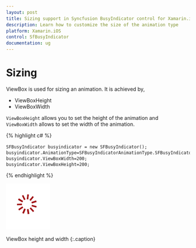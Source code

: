 ```yaml
---
layout: post
title: Sizing support in Syncfusion BusyIndicator control for Xamarin.iOS
description: Learn how to customize the size of the animation type
platform: Xamarin.iOS
control: SfBusyIndicator
documentation: ug
---
```


# Sizing

ViewBox is used for sizing an animation. It is achieved by,

* ViewBoxHeight
* ViewBoxWidth

`ViewBoxHeight` allows you to set the height of the animation and `ViewBoxWidth` allows to set the width of the animation.

{% highlight c# %}

	SFBusyIndicator busyindicator = new SFBusyIndicator();
	busyindicator.AnimationType=SFBusyIndicatorAnimationType.SFBusyIndicatorAnimationTypeSlicedCircle;
	busyindicator.ViewBoxWidth=200;
	busyindicator.ViewBoxHeight=200;
	
{% endhighlight %}

![](images/Sizing_img1.png)                       

ViewBox height and width
{:.caption}
